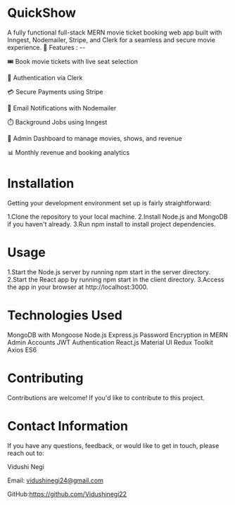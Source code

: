 # QuickShow

A fully functional full-stack MERN movie ticket booking web app built with Inngest, Nodemailer, Stripe, and Clerk for a seamless and secure movie experience.
🚀 Features : --

🎟️ Book movie tickets with live seat selection

🔐 Authentication via Clerk

💳 Secure Payments using Stripe

📧 Email Notifications with Nodemailer

⏱️ Background Jobs using Inngest

🧾 Admin Dashboard to manage movies, shows, and revenue

📊 Monthly revenue and booking analytics

# Installation
Getting your development environment set up is fairly straightforward:

1.Clone the repository to your local machine.
2.Install Node.js and MongoDB if you haven't already.
3.Run npm install to install project dependencies.
# Usage
1.Start the Node.js server by running npm start in the server directory.
2.Start the React app by running npm start in the client directory.
3.Access the app in your browser at http://localhost:3000.
# Technologies Used
MongoDB with Mongoose
Node.js
Express.js
Password Encryption in MERN
Admin Accounts
JWT Authentication
React.js
Material UI
Redux Toolkit
Axios
ES6
# Contributing
Contributions are welcome! If you'd like to contribute to this project.

# Contact Information
If you have any questions, feedback, or would like to get in touch, please reach out to:

Vidushi Negi

Email: vidushinegi24@gmail.com

GitHub:https://github.com/Vidushinegi22
